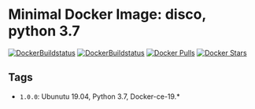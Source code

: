# Minimal Docker Image: disco, python 3.7

[![DockerBuildstatus](https://img.shields.io/docker/cloud/build/khau/disco_python.svg)](https://hub.docker.com/r/khau/disco_python/)
[![DockerBuildstatus](https://img.shields.io/docker/cloud/automated/khau/disco_python.svg)](https://hub.docker.com/r/khau/disco_python/)
[![Docker Pulls](https://img.shields.io/docker/pulls/khau/disco_python.svg)](https://hub.docker.com/r/khau/disco_python.svg)
[![Docker Stars](https://img.shields.io/docker/stars/khau/disco_python.svg)](https://hub.docker.com/r/khau/disco_python.svg)


## Tags

* `1.0.0`: Ubunutu 19.04, Python 3.7, Docker-ce-19.*
